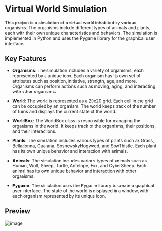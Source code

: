 # Virtual World Simulation

This project is a simulation of a virtual world inhabited by various organisms. The organisms include different types of animals and plants, each with their own unique characteristics and behaviors. The simulation is implemented in Python and uses the Pygame library for the graphical user interface.

## Key Features

- **Organisms**: The simulation includes a variety of organisms, each represented by a unique icon. Each organism has its own set of attributes such as position, initiative, strength, age, and more. Organisms can perform actions such as moving, aging, and interacting with other organisms.

- **World**: The world is represented as a 20x20 grid. Each cell in the grid can be occupied by an organism. The world keeps track of the number of turns and displays the current state of the world.

- **WorldBox**: The WorldBox class is responsible for managing the organisms in the world. It keeps track of the organisms, their positions, and their interactions.

- **Plants**: The simulation includes various types of plants such as Grass, Belladonna, Guarana, SosnowskyHogweed, and SowThistle. Each plant has its own unique behavior and interaction with animals.

- **Animals**: The simulation includes various types of animals such as Human, Wolf, Sheep, Turtle, Antelope, Fox, and CyberSheep. Each animal has its own unique behavior and interaction with other organisms.

- **Pygame**: The simulation uses the Pygame library to create a graphical user interface. The state of the world is displayed in a window, with each organism represented by its unique icon.

## Preview

![image](https://github.com/janekludwicki/OrganismsEcosystemOPProjectPython/assets/132893147/6af6ca3b-b1fb-4081-902a-0f49a3e30c55)
